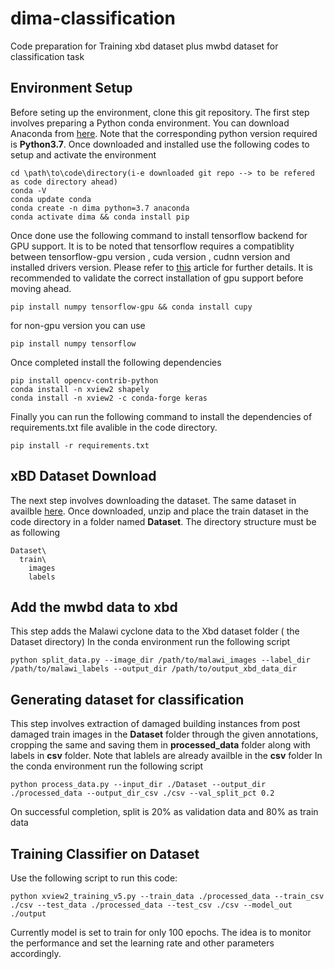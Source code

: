# dima-classification
Code preparation for Training xbd dataset plus mwbd dataset for classification task

## Environment Setup


Before seting up the environment, clone this git repository. The first step involves preparing a Python conda environment. You can download Anaconda from [here](https://www.anaconda.com/distribution/).
Note that the corresponding python version required is **Python3.7**. 
Once downloaded and installed use the following codes to setup and activate the environment
```
cd \path\to\code\directory(i-e downloaded git repo --> to be refered as code directory ahead)
conda -V
conda update conda
conda create -n dima python=3.7 anaconda
conda activate dima && conda install pip
```
Once done use the following command to install tensorflow backend for GPU support. It is to be noted that tensorflow requires a compatiblity 
between tensorflow-gpu version , cuda version , cudnn version and installed drivers version. Please refer to [this](https://towardsdatascience.com/tensorflow-gpu-installation-made-easy-ubuntu-version-4260a52dd7b0)
article for further details. It is recommended to validate the correct installation of gpu support before moving ahead.
```
pip install numpy tensorflow-gpu && conda install cupy
```
for non-gpu version you can use
```
pip install numpy tensorflow
```
Once completed install the following dependencies 
```
pip install opencv-contrib-python
conda install -n xview2 shapely
conda install -n xview2 -c conda-forge keras
```
Finally you can run the following command to install the dependencies of requirements.txt file avalible in the code directory.
```
pip install -r requirements.txt
```
## xBD Dataset Download

The next step involves downloading the dataset. The same dataset in availble [here](https://xview2.org/download). Once downloaded, unzip and 
place the train dataset in the code directory in a folder named **Dataset**. The directory structure must be as following
```
Dataset\
  train\
    images
    labels
```

## Add the mwbd data to xbd 

This step adds the Malawi cyclone data to the Xbd dataset folder ( the Dataset directory)
In the conda environment run the following script

```
python split_data.py --image_dir /path/to/malawi_images --label_dir /path/to/malawi_labels --output_dir /path/to/output_xbd_data_dir

```


## Generating dataset for classification

This step involves extraction of damaged building instances from post damaged train images in the **Dataset** folder through the given annotations, cropping the same and saving them in **processed_data**
folder along with labels in **csv** folder. Note that lablels are already availble in the **csv** folder
In the conda environment run the following script
```
python process_data.py --input_dir ./Dataset --output_dir ./processed_data --output_dir_csv ./csv --val_split_pct 0.2
```
On successful completion, split is  20% as validation data and 80% as train data

## Training Classifier on Dataset


Use the following script to run this code:
```
python xview2_training_v5.py --train_data ./processed_data --train_csv ./csv --test_data ./processed_data --test_csv ./csv --model_out ./output
```
 Currently model is set to train for only 100 epochs. The idea is to monitor the performance and set the learning rate and other parameters accordingly.





